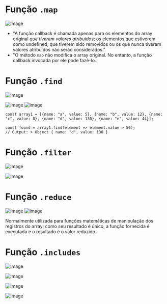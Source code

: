 # Função `.map`
![image](https://github.com/gabriel-guerra/Faculdade/assets/159430864/66adaa9d-afaf-44b2-b67a-3fd80978ca43)

- "A função callback é chamada apenas para os elementos do array original _que tiverem valores atribuídos_; os elementos que estiverem como undefined, que tiverem sido removidos ou os que nunca tiveram valores atribuídos não serão considerados."
- "O método `map` não modifica o array original. No entanto, a função callback invocada por ele pode fazê-lo.

# Função `.find`
![image](https://github.com/gabriel-guerra/Faculdade/assets/159430864/96017be6-dee6-41d4-afc9-2dc1834a1416)

![image](https://github.com/gabriel-guerra/Faculdade/assets/159430864/64e296f1-579e-43f3-99ff-c664b1d9e92a)
![image](https://github.com/gabriel-guerra/Faculdade/assets/159430864/2be7bafe-3d9a-427e-abd8-8477613ceac2)

```
const array1 = [{name: "a", value: 5}, {name: "b", value: 12}, {name: "c", value: 8}, {name: "d", value: 130}, {name: "e", value: 44}];

const found = array1.find(element => element.value > 50);
// Output: > Object { name: "d", value: 130 }
```

# Função `.filter`
![image](https://github.com/gabriel-guerra/Faculdade/assets/159430864/769c4e99-5b12-4efe-8444-fb5e1a40219c)

![image](https://github.com/gabriel-guerra/Faculdade/assets/159430864/82c67f18-7cd4-4578-ba2c-1843b737a72e)

# Função `.reduce`
![image](https://github.com/gabriel-guerra/Faculdade/assets/159430864/ab9dc80e-10fd-42b5-b458-4ab47e5615ce)
![image](https://github.com/gabriel-guerra/Faculdade/assets/159430864/a9589e90-8479-45d9-98f3-c393d4b3be05)

Normalmente utilizada para funções matemáticas de manipulação dos registros do array; como seu resultado é único, a função fornecida é executada e o resultado é o valor reduzido. 

# Função `.includes` 
![image](https://github.com/gabriel-guerra/Faculdade/assets/159430864/0dac9c1b-1ba2-4d9a-9331-7ce971244823)

![image](https://github.com/gabriel-guerra/Faculdade/assets/159430864/01842296-321e-45de-a488-e7aafb598d45)

![image](https://github.com/gabriel-guerra/Faculdade/assets/159430864/b6edadd4-836f-4742-9e04-601f8dd136ad)

![image](https://github.com/gabriel-guerra/Faculdade/assets/159430864/751779b6-ad31-4f76-bf03-25bfa0d14380)
